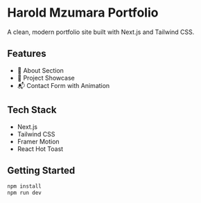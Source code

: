 # Harold Mzumara Portfolio

A clean, modern portfolio site built with Next.js and Tailwind CSS.

## Features

- 🧠 About Section
- 📁 Project Showcase
- 📬 Contact Form with Animation

## Tech Stack

- Next.js
- Tailwind CSS
- Framer Motion
- React Hot Toast

## Getting Started

```bash
npm install
npm run dev
